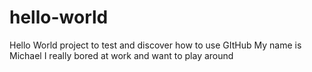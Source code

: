 # hello-world
Hello World project to test and discover how to use GItHub
My name is Michael I really bored at work and want to play around
